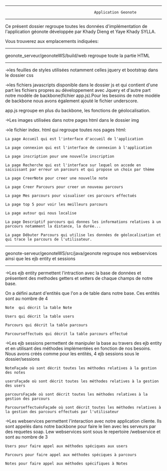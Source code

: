 *****************************************************************************************************************************************************************
								 			Application Geonote

****************************************************************************************************************************************************************






Ce présent dossier regroupe toutes les données d'implémentation de l'application géonote développée par Khady Dieng et Yaye Khady SYLLA.




Vous trouverez aux emplacements indiquées:


******************************************************************************************************************************************************************
						
geonote_serveur/geonoteWS/build/web regroupe toute la partie HTML

******************************************************************************************************************************************************************

->les feuilles de styles utilisées notamment celles jquery et bootstrap dans le dossier css

->les fichiers javascripts disponible dans le dossier js et qui contient d'une part les fichiers propres au développement avec Jquery et d'autre part notre modèle de backbone(fichier app.js).Pour les besoins de notre modèle de backbone nous avons également ajouté le fichier underscore. 

app.js regroupe en plus du backbone, les fonctions de géolocalisation.

->Les images utilisées dans notre pages html dans le dossier img

->le fichier index. html qui regroupe toutes nos pages html:

	La page Accueil qui est l'interface d'accueil de l'application 
		 
	La page connexion qui est l'interface de connexion à l'application
	
	La page inscription pour une nouvelle inscription 
	
	La page Recherche qui est l'interface sur lequel on accede en saisissant par erreur un parcours et qui propose un choix par thème

	La page CreerNote pour creer une nouvelle note

	La page Creer Parcours pour creer un nouveau parcours 
 
	La page Mes parcours pour visualiser ces parcours effectués 

	La page top 5 pour voir les meilleurs parcours 

	La page autour qui nous localise

	La page Descriptif parcours qui donnes les informations relatives à un parcours notamment la distance, la durée...
	
	La page Débuter Parcours qui utilise les données de géolocalisation et qui trace le parcours de l'utilisateur.


******************************************************************************************************************************************************

geonote-serveur/geonoteWS/src/java/geonote regroupe nos webservices ainsi que les ejb entity et sessions 

******************************************************************************************************************************************************

->Les ejb entity permettent l'intraction avec la base de données et présentent des methodes getters et setters de chaque champs de notre base. 

On a défini autant d'entités que l'on a de table dans notre base. Ces entités sont au nombre de 4 


	Note  qui décrit la table Note

	Users qui décrit la table users 

	Parcours qui décrit la table parcours 

	Parcourseffectués qui décrit la table parcours effectué


->Les ejb sessions permettent de manipuler la base au travers des ejb entity et en utilisant des méthodes implémentées en fonction de nos besoins. Nous avons créés comme pour les entités, 4 ejb sessions sous le dossier/sessions

	NoteFaçade où sont décrit toutes les méthodes relatives à la gestion des notes

	usersFaçade où sont décrit toutes les méthodes relatives à la gestion des users

	parcoursFaçade où sont décrit toutes les méthodes relatives à la gestion des parcours

	ParcourseffectuésFaçade où sont décrit toutes les méthodes relatives à la gestion des parcours effectués par l'utilisateur
 

->Les webservices permettent l'interaction avec notre application cliente. Ils sont appelés dans notre backbone pour faire le lien avec les serveurs par des requetes soap. Lew webservices sont sous le repertoire /webservice et sont au nombre de 3

	Users pour faire appel aux méthodes spéciques aux users 

	Parcours pour faire appel aux méthodes spéciques à parcours

	Notes pour faire appel aux méthodes spécifiques à Notes
